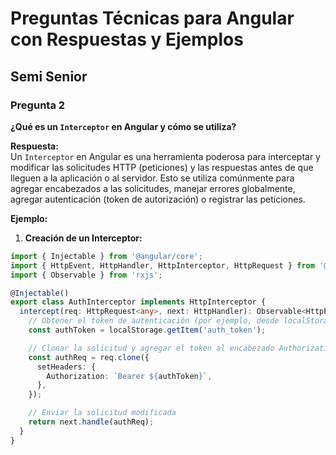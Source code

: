 # Preguntas Técnicas para Angular con Respuestas y Ejemplos

## Semi Senior

### Pregunta 2  
**¿Qué es un `Interceptor` en Angular y cómo se utiliza?**

**Respuesta:**  
Un `Interceptor` en Angular es una herramienta poderosa para interceptar y modificar las solicitudes HTTP (peticiones) y las respuestas antes de que lleguen a la aplicación o al servidor. Esto se utiliza comúnmente para agregar encabezados a las solicitudes, manejar errores globalmente, agregar autenticación (token de autorización) o registrar las peticiones.

**Ejemplo:**  

1. **Creación de un Interceptor:**
```typescript
import { Injectable } from '@angular/core';
import { HttpEvent, HttpHandler, HttpInterceptor, HttpRequest } from '@angular/common/http';
import { Observable } from 'rxjs';

@Injectable()
export class AuthInterceptor implements HttpInterceptor {
  intercept(req: HttpRequest<any>, next: HttpHandler): Observable<HttpEvent<any>> {
    // Obtener el token de autenticación (por ejemplo, desde localStorage)
    const authToken = localStorage.getItem('auth_token');

    // Clonar la solicitud y agregar el token al encabezado Authorization
    const authReq = req.clone({
      setHeaders: {
        Authorization: `Bearer ${authToken}`,
      },
    });

    // Enviar la solicitud modificada
    return next.handle(authReq);
  }
}
